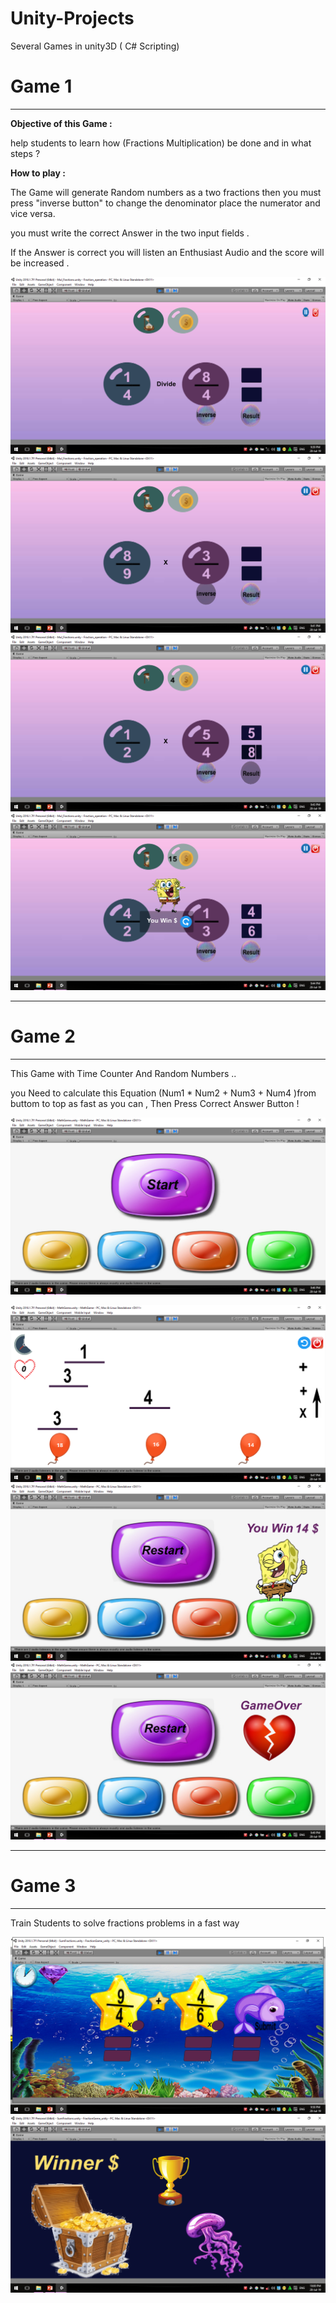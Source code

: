 # Unity-Projects
Several Games in unity3D ( C# Scripting) 

# Game 1
----------
**Objective of this Game :**

help students to learn how (Fractions Multiplication) be done and in what steps ?

**How to play :**

The Game will generate Random numbers as a two fractions then you must press "inverse button" 
to change the denominator place the numerator and vice versa.

you must write the correct Answer in the two input fields .

If the Answer is correct you will listen an Enthusiast Audio and the score will be increased .

![img](https://github.com/MariiiomH/Unity-Projects/blob/master/Game%201/Picture1.png)
![img](https://github.com/MariiiomH/Unity-Projects/blob/master/Game%201/Picture2.png)
![img](https://github.com/MariiiomH/Unity-Projects/blob/master/Game%201/Picture3.png)
![img](https://github.com/MariiiomH/Unity-Projects/blob/master/Game%201/Picture4.png)

---------------------------------------------------------------------
# Game 2
----------
This Game with Time Counter And Random Numbers ..

you Need to calculate this Equation (Num1 * Num2 + Num3 + Num4 )from buttom to top as fast as you can ,
Then Press Correct Answer Button !

![img](https://github.com/MariiiomH/Unity-Projects/blob/master/Game%202/Picture5.png)

![img](https://github.com/MariiiomH/Unity-Projects/blob/master/Game%202/Picture6.png)
![img](https://github.com/MariiiomH/Unity-Projects/blob/master/Game%202/Picture7.png)
![img](https://github.com/MariiiomH/Unity-Projects/blob/master/Game%202/Picture8.png)

--------------------------------------------------------------
# Game 3
---------
Train Students to solve fractions problems in a fast way 

![img](https://github.com/MariiiomH/Unity-Projects/blob/master/Game%203/Picture9.png)
![img](https://github.com/MariiiomH/Unity-Projects/blob/master/Game%203/Picture10.png)
